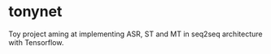 # tonynet

Toy project aming at implementing ASR, ST and MT in seq2seq architecture with Tensorflow.
